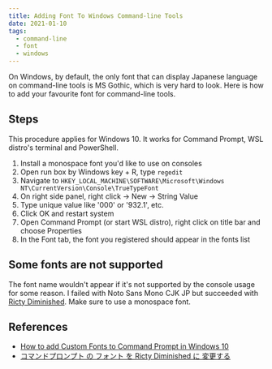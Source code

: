 ```yaml
---
title: Adding Font To Windows Command-line Tools
date: 2021-01-10
tags:
  - command-line
  - font
  - windows
---
```


On Windows, by default, the only font that can display Japanese language on command-line tools is MS Gothic, which is very hard to look. Here is how to add your favourite font for command-line tools.

## Steps

This procedure applies for Windows 10. It works for Command Prompt, WSL distro's terminal and PowerShell.

1. Install a monospace font you'd like to use on consoles
2. Open run box by Windows key + R, type `regedit`
3. Navigate to `HKEY_LOCAL_MACHINE\SOFTWARE\Microsoft\Windows NT\CurrentVersion\Console\TrueTypeFont`
4. On right side panel, right click -> New -> String Value
5. Type unique value like '000' or '932.1', etc.
6. Click OK and restart system
7. Open Command Prompt (or start WSL distro), right click on title bar and choose Properties
8. In the Font tab, the font you registered should appear in the fonts list

## Some fonts are not supported

The font name wouldn't appear if it's not supported by the console usage for some reason. I failed with Noto Sans Mono CJK JP but succeeded with [Ricty Diminished](https://github.com/edihbrandon/RictyDiminished). Make sure to use a monospace font.

## References

- [How to add Custom Fonts to Command Prompt in Windows 10](https://www.thewindowsclub.com/add-custom-fonts-to-command-prompt#:~:text=Open%20Command%20Prompt%20and%20right,section%20and%20click%20on%20OK.)
- [コマンドプロンプト の フォント を Ricty Diminished に 変更する](https://blog.beachside.dev/entry/2017/11/16/192801)
